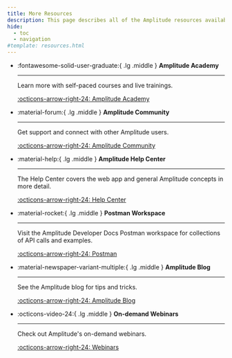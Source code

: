 ```yaml
---
title: More Resources
description: This page describes all of the Amplitude resources available to you.
hide:
  - toc
  - navigation
#template: resources.html
---
```


<!-- markdownlint-disable MD030 -->

<div class="grid cards" markdown>

- :fontawesome-solid-user-graduate:{ .lg .middle } __Amplitude Academy__

    ---

    Learn more with self-paced courses and live trainings.
    
    [:octicons-arrow-right-24: Amplitude Academy](https://academy.amplitude.com)

- :material-forum:{ .lg .middle } __Amplitude Community__

    ---

    Get support and connect with other Amplitude users.

    [:octicons-arrow-right-24: Amplitude Community](https://community.amplitude.com)

- :material-help:{ .lg .middle } __Amplitude Help Center__

    ---

    The Help Center covers the web app and general Amplitude concepts in more detail.

    [:octicons-arrow-right-24: Help Center](https://help.amplitude.com)

- :material-rocket:{ .lg .middle } __Postman Workspace__

    ---

    Visit the Amplitude Developer Docs Postman workspace for collections of API calls and examples.

    [:octicons-arrow-right-24: Postman](https://www.postman.com/amplitude-developer-docs/workspace/amplitude-developers/overview)

- :material-newspaper-variant-multiple:{ .lg .middle } __Amplitude Blog__

    ---

    See the Amplitude blog for tips and tricks. 

    [:octicons-arrow-right-24: Amplitude Blog](https://blog.amplitude.com)

- :octicons-video-24:{ .lg .middle } __On-demand Webinars__

    ---

    Check out Amplitude's on-demand webinars. 

    [:octicons-arrow-right-24: Webinars](https://amplitude.com/view-now)

</div>
